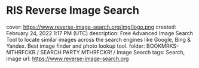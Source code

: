 # RIS Reverse Image Search

cover: https://www.reverse-image-search.org/img/logo.png
created: February 24, 2022 1:17 PM (UTC)
description: Free Advanced Image Search Tool to locate similar images across the search engines like Google, Bing & Yandex. Best image finder and photo lookup tool.
folder: BOOKMRKS-MTHRFCKR / SEARCH PARTY MTHRFCKR! / Image Search
tags: Search, image
url: https://www.reverse-image-search.org